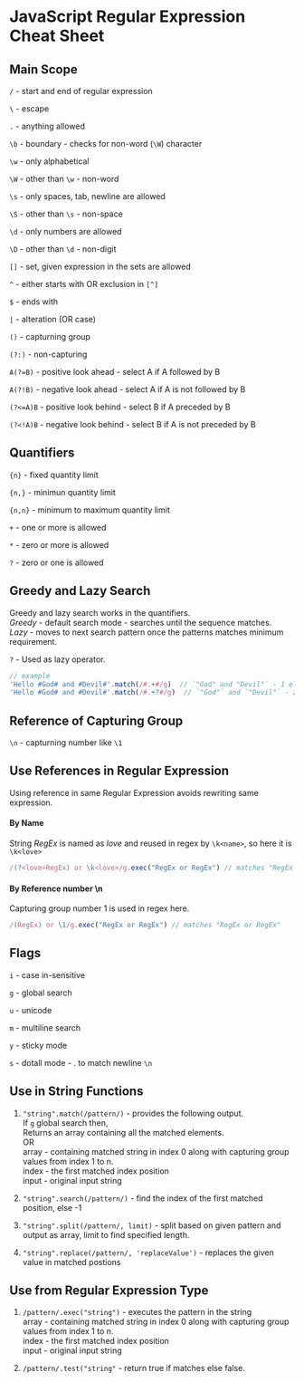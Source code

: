# JavaScript Regular Expression Cheat Sheet

## Main Scope
`/` - start and end of regular expression

`\` - escape 

`.` - anything allowed

`\b` - boundary - checks for non-word (`\W`) character

`\w` - only alphabetical

`\W` - other than `\w` - non-word

`\s` - only spaces, tab, newline are allowed

`\S` - other than `\s` - non-space

`\d` - only numbers are allowed

`\D` - other than `\d` - non-digit

`[]` - set,  given expression in the sets are allowed

`^` - either starts with OR exclusion in `[^]`

`$` - ends with

`|` - alteration (OR case)

`()` - capturning group

`(?:)` - non-capturing

`A(?=B)` - positive look ahead - select A if A followed by B 

`A(?!B)` - negative look ahead - select A if A is not followed by B

`(?<=A)B` - positive look behind - select B if A preceded by B

`(?<!A)B` - negative look behind - select B if A is not preceded by B

## Quantifiers
`{n}` - fixed quantity limit

`{n,}` - minimun quantity limit

`{n,n}` - minimum to maximum quantity limit

`+` - one or more is allowed

`*` - zero or more is allowed

`?` - zero or one is allowed

## Greedy and Lazy Search
Greedy and lazy search works in the quantifiers.   
_Greedy_ - default search mode - searches until the sequence matches.  
_Lazy_ - moves to next search pattern once the patterns matches minimum requirement.  

`?` - Used as lazy operator.  

```Javascript
// example
'Hello #God# and #Devil#'.match(/#.+#/g)  // `"God" and "Devil"` - 1 element matches as greedy `.` matches even # and then search comeback from end to see # at end again.
'Hello #God# and #Devil#'.match(/#.+?#/g)  // `"God"` and `"Devil"` - 2 element matches, Lazy `?` stops the match for `.` in `G` and looks for `"` until it finds
```

## Reference of Capturing Group
`\n` - capturning number like `\1`

## Use References in Regular Expression
Using reference in same Regular Expression avoids rewriting same expression.

#### By Name 
String _RegEx_ is named as *love* and reused in regex by `\k<name>`, so here it is `\k<love>`  
```Javascript
/(?<love>RegEx) or \k<love>/g.exec("RegEx or RegEx") // matches "RegEx or RegEx"
```

#### By Reference number \n
Capturing group number 1 is used in regex here.
```Javascript
/(RegEx) or \1/g.exec("RegEx or RegEx") // matches "RegEx or RegEx"
```

## Flags
`i` - case in-sensitive

`g` - global search

`u` - unicode

`m` - multiline search

`y` - sticky mode

`s` - dotall mode - . to match newline `\n`

## Use in String Functions

1. `"string".match(/pattern/)` - provides the following output.   
If `g` global search then,     
Returns an array containing all the matched elements.  
OR        
array - containing matched string in index 0 along with capturing group values from index 1 to n.  
index - the first matched index position      
input - original input string   

2. `"string".search(/pattern/)` - find the index of the first matched position, else -1

3. `"string".split(/pattern/, limit)` - split based on given pattern and output as array, limit to find specified length.

4. `"string".replace(/pattern/, 'replaceValue')` - replaces the given value in matched postions

## Use from Regular Expression Type

1. `/pattern/.exec("string")` - executes the pattern in the string   
array - containing matched string in index 0 along with capturing group values from index 1 to n.  
index - the first matched index position     
input - original input string   

2. `/pattern/.test("string"` - return true if matches else false.





